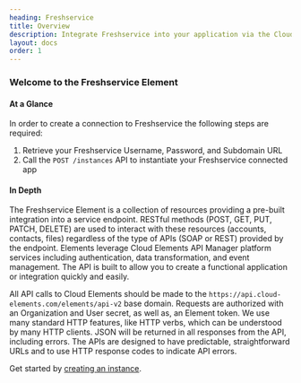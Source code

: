 ```yaml
---
heading: Freshservice
title: Overview
description: Integrate Freshservice into your application via the Cloud Elements APIs.
layout: docs
order: 1
---
```


### Welcome to the Freshservice Element


#### At a Glance

In order to create a connection to Freshservice the following steps are required:

1. Retrieve your Freshservice Username, Password, and Subdomain URL
2. Call the `POST /instances` API to instantiate your Freshservice connected app

#### In Depth

The Freshservice Element is a collection of resources providing a pre-built integration into a service endpoint. RESTful methods (POST, GET, PUT, PATCH, DELETE) are used to interact with these resources (accounts, contacts, files) regardless of the type of APIs (SOAP or REST) provided by the endpoint. Elements leverage Cloud Elements API Manager platform services including authentication, data transformation, and event management.  The API is built to allow you to create a functional application or integration quickly and easily.

All API calls to Cloud Elements should be made to the `https://api.cloud-elements.com/elements/api-v2` base domain. Requests are authorized with an Organization and User secret, as well as, an Element token.  We use many standard HTTP features, like HTTP verbs, which can be understood by many HTTP clients. JSON will be returned in all responses from the API, including errors. The APIs are designed to have predictable, straightforward URLs and to use HTTP response codes to indicate API errors.

Get started by [creating an instance](freshservice-create-instance.html).
